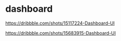 # dashboard

https://dribbble.com/shots/15117224-Dashboard-UI

https://dribbble.com/shots/15683915-Dashboard-UI
